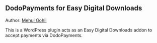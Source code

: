## DodoPayments for Easy Digital Downloads
Author: <a href="https://mehulgohil.com/" target="_blank">Mehul Gohil</a>

This is a WordPress plugin acts as an Easy Digital Downloads addon to accept payments via DodoPayments.
